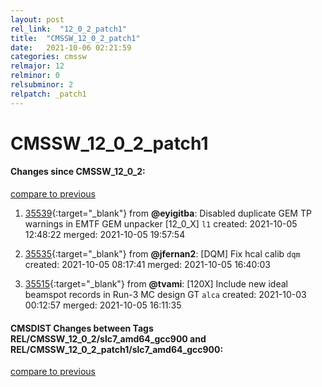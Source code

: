 ```yaml
---
layout: post
rel_link:  "12_0_2_patch1"
title:  "CMSSW_12_0_2_patch1"
date:   2021-10-06 02:21:59
categories: cmssw
relmajor: 12
relminor: 0
relsubminor: 2
relpatch: _patch1
---
```


# CMSSW_12_0_2_patch1
#### Changes since CMSSW_12_0_2:
[compare to previous](https://github.com/cms-sw/cmssw/compare/CMSSW_12_0_2...CMSSW_12_0_2_patch1)



1. [35539](http://github.com/cms-sw/cmssw/pull/35539){:target="_blank"}  from **@eyigitba**: Disabled duplicate GEM TP warnings in EMTF GEM unpacker [12_0_X] `l1` created: 2021-10-05 12:48:22 merged: 2021-10-05 19:57:54

2. [35535](http://github.com/cms-sw/cmssw/pull/35535){:target="_blank"}  from **@jfernan2**: [DQM] Fix hcal calib  `dqm` created: 2021-10-05 08:17:41 merged: 2021-10-05 16:40:03

3. [35515](http://github.com/cms-sw/cmssw/pull/35515){:target="_blank"}  from **@tvami**: [120X] Include new ideal beamspot records in Run-3 MC design GT `alca` created: 2021-10-03 00:12:57 merged: 2021-10-05 16:11:35

#### CMSDIST Changes between Tags REL/CMSSW_12_0_2/slc7_amd64_gcc900 and REL/CMSSW_12_0_2_patch1/slc7_amd64_gcc900:
[compare to previous](https://github.com/cms-sw/cmsdist/compare/REL/CMSSW_12_0_2/slc7_amd64_gcc900...REL/CMSSW_12_0_2_patch1/slc7_amd64_gcc900)


